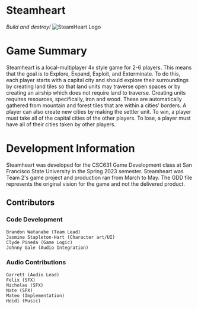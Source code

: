 # Steamheart
_Build and destroy!_
![SteamHeart Logo](https://github.com/Burned357Waffles/Steamheart/blob/main/Assets/Steamheart_Logo.png)

# Game Summary
Steamheart is a local-multiplayer 4x style game for 2-6 players. This means that the goal is to Explore, Expand, Exploit, and Exterminate. To do this, each player starts with a capital city and should explore their surroundings by creating land tiles so that land units may traverse open spaces or by creating an airship which does not require land to traverse. Creating units requires resources, specifically, iron and wood. These are automatically gathered from mountain and forest tiles that are within a cities’ borders. A player can also create new cities by making the settler unit. To win, a player must take all of the capital cities of the other players. To lose, a player must have all of their cities taken by other players.

# Development Information
Steamheart was developed for the CSC631 Game Development class at San Francisco State University in the Spring 2023 semester. Steamheart was Team 2's game project and production ran from March to May. The GDD file represents the original vision for the game and not the delivered product.

## Contributors
### Code Development
```
Brandon Watanabe (Team Lead) 
Jasmine Stapleton-Hart (Character art/UI)
Clyde Pineda (Game Logic)
Johnny Gale (Audio Integration)
```
### Audio Contributions
```
Garrett (Audio Lead) 
Felix (SFX)
Nicholas (SFX)
Nate (SFX)
Mateo (Implementation)
Heidi (Music) 
```
